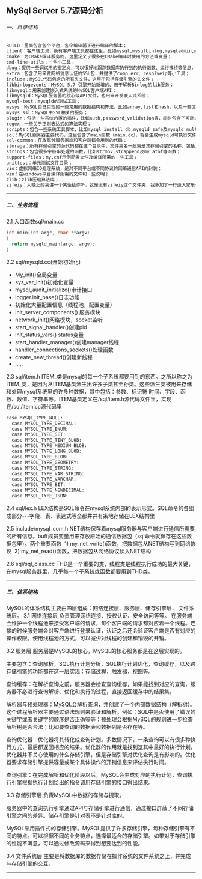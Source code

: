## MySql Server 5.7源码分析

###### 一、目录结构

```html
BUILD：里面包含各个平台，各个编译器下进行编译的脚本；
client：客户端工具，所有客户端工具都在这里，比如mysql,mysqlbinlog,mysqladmin,mysqldump等；
cmake：为CMake编译服务的，这里定义了很多在CMake编译时使用的方法或变量；
cmd-line-utils：一些小工具；
dbug：提供一些调试用的宏定义，可以很好地跟踪数据库执行到的执行函数、运行栈桢等信息，可以定位一些问题；
extra：包含了用来做网络消息认证的SSL包，并提供了comp_err、resolveip等小工具；
include：MySQL代码包含的所有头文件，这里不包括存储引擎的头文件；
libbinlogevents：MySQL 5.7 引擎开始新增的、用于解析Binlog的lib服务；
libmysql：用来创建嵌入式系统的MySQL客户端API；
libmysqld：MySQL服务器的核心级API文件，也用来开发嵌入式系统；
mysql-test：mysqld的测试工具；
mysys：MySQL自己实现的一些常用的数据结构和算法，比如array,list和hash，以及一些区分不同底层操作系统平台的函数封装，比如my_file,my_fopen等函数，这一类型的函数都以my开头；
mysys_ssl：MySQL中SSL相关的服务；
plugin：包括一些系统内置的插件，比如auth,password_validation等，同时包含了可动态载入的插件，比如fulltext,semisync等；
regex：一些关于正则表达式的算法实现；
scripts：包含一些系统工具脚本，比如mysql_install_db,mysqld_safe及mysqld_multi等；
sql：MySQL服务器主要代码，这里包含了main函数（main.cc），将会生成mysqld可执行文件；
sql-common：存放部分服务器端和客户端都会用到的代码；
storage：所有存储引擎的源代码都在这个目录中，文件夹名一般就是其存储引擎的名称，包括innobase,myisam,blackhole,ndb及perfschema等；
strings：包含很多字符串处理的函数，比如strmov,strappend及my_atof等函数；
support-files：my.cnf示例配置文件及编译所需的一些工具；
unittest：单元测试文件目录；
vio：虚拟网络IO处理系统，是对不同平台或不同协议的网络通信API的封装；
win：在windows平台编译所需的文件和一些说明；
zlib：zlib压缩算法库；
zifeiy：大晚上的我讲一个笑话给你听，就是没有zifeiy这个文件夹，我多加了一行逗大家乐一下然后就去睡觉了，晚安～
```


---

##### 二、业务流程

2.1 入口函数sql/main.cc
```c++
int main(int argc, char **argv)
{
  return mysqld_main(argc, argv);
}
```

2.2 sql/mysqld.cc(开始初始化)
- My_init()全局变量
- sys_var_init()初始化变量
- mysql_audit_initialize()审计接口
- logger.init_base()日志功能
- 初始化大量配置信息（线程池，配置变量）
- init_server_components() 服务模块
- network_init()网络模块，socket监听
- start_signal_handler()创建pid
- init_status_vars() status变量
- start_handler_manager()创建manager线程
- handler_connections_sockets()处理函数
- create_new_thread()创建新线程
- .....


2.3 sql/item.h
ITEM_类是mysql的每一个子系统都要用到的东西。之所以称之为ITEM_类，是因为从ITEM基类派生出许多子类甚至孙类。这些派生类被用来存储和处理mysql系统里的许多种数据，其中包括：参数、标识符
时间、字段、函数、数值、字符串等。ITEM基类定义在/sql/item.h源代码文件里，实现在/sql/item.cc源代码里
```html
case MYSQL_TYPE_NULL:
  case MYSQL_TYPE_DECIMAL:
  case MYSQL_TYPE_ENUM:
  case MYSQL_TYPE_SET:
  case MYSQL_TYPE_TINY_BLOB:
  case MYSQL_TYPE_MEDIUM_BLOB:
  case MYSQL_TYPE_LONG_BLOB:
  case MYSQL_TYPE_BLOB:
  case MYSQL_TYPE_GEOMETRY:
  case MYSQL_TYPE_STRING:
  case MYSQL_TYPE_VAR_STRING:
  case MYSQL_TYPE_VARCHAR:
  case MYSQL_TYPE_BIT:
  case MYSQL_TYPE_NEWDECIMAL:
  case MYSQL_TYPE_JSON:
```

2.4 sql/lex.h
LEX结构是SQL命令在mysql系统内部的表示形式。SQL命令的各组成部分---字段、表、表达式等全都井井有条地存储在LEX结构里

2.5 include/mysql_com.h
NET结构保存着mysql服务器与客户端进行通信所需要的所有信息。buff成员变量用来存放原始的通信数据包（sql命令就保存在这些数据包里）。两个重要函数
 1) my_net_write()函数，把数据包从NET结构写到网络协议
 2) my_net_read()函数，把数据包从网络协议读入NET结构


2.6 sql/sql_class.cc
THD是一个重要的类，线程类是线程执行成功的最大关键，在mysql服务器里，几乎每一个子系统或函数都要用到THD类。

---
##### 三、体系结构
MySQL的体系结构主要由四层组成：网络连接层、服务层、储存引擎层 、文件系统层。
3.1 网络连接层
负责管理网络连接、授权认证、安全访问等等。
在服务端会维护一个线程池来接受客户端的请求，每个客户端的请求都对应着一个线程。连接的时候服务端会对客户端进行登录认证，认证之后还会验证客户端是否有对应的操作权限。使用线程池的方式，可以减少对线程的创建和销毁的开销。

3.2 服务层
服务层是MySQL的核心，MySQL的核心服务都是在这层实现的。

主要包含：查询解析，SQL执行计划分析，SQL执行计划优化，查询缓存，以及跨存储引擎的功能都在这一层实现：存储过程，触发器，视图等。

查询缓存：在解析查询之前，服务器会检查查询缓存，如果能找到对应的查询，服务器不必进行查询解析、优化和执行的过程，直接返回缓存中的结果集。

解析器与预处理器：MySQL会解析查询，并创建了一个内部数据结构（解析树）。这个过程解析器主要通过语法规则来验证和解析。例如：SQL中是否使用了错误的关键字或者关键字的顺序是否正确等等；预处理会根据MySQL的规则进一步检查解析树是否合法；比如要查询的数据表和数据列是否存在等。

查询优化器：优化器将其转化成查询计划。多数情况下，一条查询可以有很多种执行方式，最后都返回相应的结果。优化器的作用就是找到这其中最好的执行计划。优化器并不关心使用的什么存储引擎，但是存储引擎对优化查询是有影响的。优化器要求存储引擎提供容量或某个具体操作的开销信息来评估执行时间。

查询引擎：在完成解析和优化阶段以后，MySQL会生成对应的执行计划，查询执行引擎根据执行计划给出的指令调用存储引擎的接口得出结果。


3.3 存储引擎层
负责MySQL中数据的存储与提取。

服务器中的查询执行引擎通过API与存储引擎进行通信，通过接口屏蔽了不同存储引擎之间的差异。储存引擎是针对表不是针对库的。

MySQL采用插件式的存储引擎。MySQL提供了许多存储引擎，每种存储引擎有不同的特点。可以根据不同的业务特点，选择最适合的存储引擎。如果对于存储引擎的性能不满意，可以通过修改源码来得到想要达到的性能。


3.4 文件系统层
主要是将数据库的数据存储在操作系统的文件系统之上，并完成与存储引擎的交互。

---






